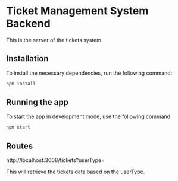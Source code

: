 # Ticket Management System Backend

This is the server of the tickets system 

## Installation

To install the necessary dependencies, run the following command:

```bash
npm install
```

## Running the app
To start the app in development mode, use the following command:

```bash
npm start
```

## Routes
http://localhost:3008/tickets?userType=

This will retrieve the tickets data based on the userType.